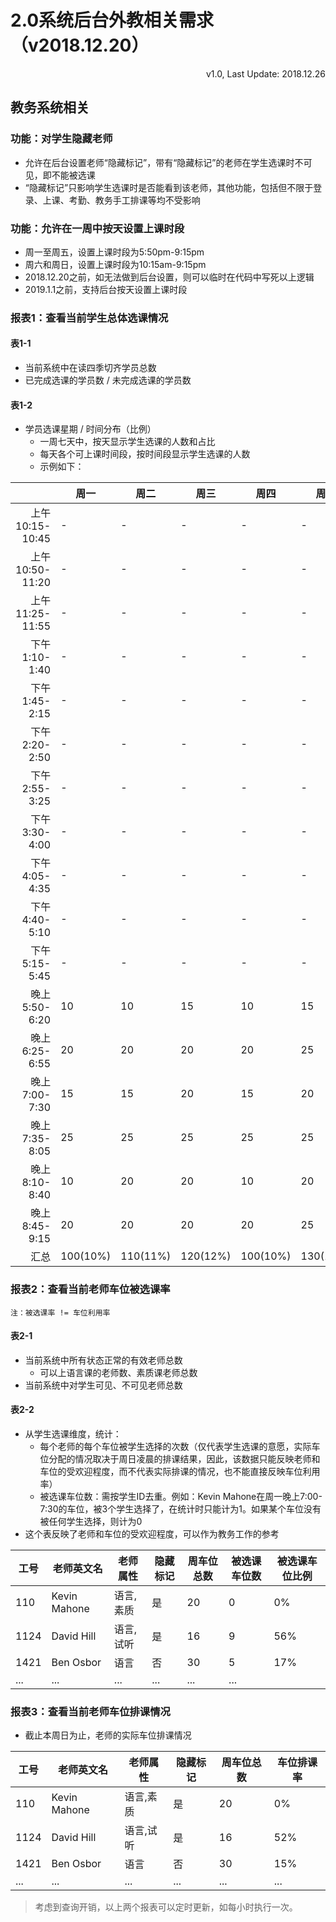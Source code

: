 # 2.0系统后台外教相关需求（v2018.12.20）

<link rel="stylesheet" href="https://yanwei.github.io/auto-number-title.css" />

<p align='right'>v1.0, Last Update: 2018.12.26</p>

## 教务系统相关

### 功能：对学生隐藏老师

* 允许在后台设置老师“隐藏标记”，带有“隐藏标记”的老师在学生选课时不可见，即不能被选课
* “隐藏标记”只影响学生选课时是否能看到该老师，其他功能，包括但不限于登录、上课、考勤、教务手工排课等均不受影响

### 功能：允许在一周中按天设置上课时段

* 周一至周五，设置上课时段为5:50pm-9:15pm
* 周六和周日，设置上课时段为10:15am-9:15pm
* 2018.12.20之前，如无法做到后台设置，则可以临时在代码中写死以上逻辑
* 2019.1.1之前，支持后台按天设置上课时段

### 报表1：查看当前学生总体选课情况

#### 表1-1

* 当前系统中在读四季切齐学员总数
* 已完成选课的学员数 / 未完成选课的学员数

#### 表1-2

* 学员选课星期 / 时间分布（比例）
  * 一周七天中，按天显示学生选课的人数和占比
  * 每天各个可上课时间段，按时间段显示学生选课的人数
  * 示例如下：

||周一|周二|周三|周四|周五|周六|周日|汇总|
|---:|---|---|---|---|---|---|---|---|
|上午10:15-10:45|-|-|-|-|-|5|5|10(1%)|
|上午10:50-11:20|-|-|-|-|-|10|10|20(2%)|
|上午11:25-11:55|-|-|-|-|-|15|20|35(3.5%)|
|下午1:10-1:40|-|-|-|-|-|5|5|10(1%)|
|下午1:45-2:15|-|-|-|-|-|10|10|20(2%)|
|下午2:20-2:50|-|-|-|-|-|15|15|30(3%)|
|下午2:55-3:25|-|-|-|-|-|5|10|15(1.5%)|
|下午3:30-4:00|-|-|-|-|-|10|10|20(2%)|
|下午4:05-4:35|-|-|-|-|-|10|10|20(2%)|
|下午4:40-5:10|-|-|-|-|-|5|15|20(2%)|
|下午5:15-5:45|-|-|-|-|-|10|10|20(2%)|
|晚上5:50-6:20|10|10|15|10|15|10|15|85(8.5%)|
|晚上6:25-6:55|20|20|20|20|25|20|20|145(14.5%)|
|晚上7:00-7:30|15|15|20|15|20|15|20|120(12%)|
|晚上7:35-8:05|25|25|25|25|25|25|30|180(18%)|
|晚上8:10-8:40|10|20|20|10|20|10|10|100(10%)|
|晚上8:45-9:15|20|20|20|20|25|20|25|150(15%)|
|汇总|100(10%)|110(11%)|120(12%)|100(10%)|130(13%)|200(20%)|240(24%)|1000|

### 报表2：查看当前老师车位被选课率

`注：被选课率 != 车位利用率`

#### 表2-1

* 当前系统中所有状态正常的有效老师总数
  * 可以上语言课的老师数、素质课老师总数
* 当前系统中对学生可见、不可见老师总数

#### 表2-2

* 从学生选课维度，统计：
  * 每个老师的每个车位被学生选择的次数（仅代表学生选课的意愿，实际车位分配的情况取决于周日凌晨的排课结果，因此，该数据只能反映老师和车位的受欢迎程度，而不代表实际排课的情况，也不能直接反映车位利用率）
  * 被选课车位数：需按学生ID去重。例如：Kevin Mahone在周一晚上7:00-7:30的车位，被3个学生选择了，在统计时只能计为1。如果某个车位没有被任何学生选择，则计为0
* 这个表反映了老师和车位的受欢迎程度，可以作为教务工作的参考

|工号|老师英文名|老师属性|隐藏标记|周车位总数|被选课车位数|被选课车位比例|
|---|---|---|---|---|---|---|
|110|Kevin Mahone|语言,素质|是|20|0|0%|
|1124|David Hill|语言,试听|是|16|9|56%|
|1421|Ben Osbor|语言|否|30|5|17%|
|...|...|...|...|...|...|

### 报表3：查看当前老师车位排课情况

* 截止本周日为止，老师的实际车位排课情况

|工号|老师英文名|老师属性|隐藏标记|周车位总数|车位排课率|
|---|---|---|---|---|---|
|110|Kevin Mahone|语言,素质|是|20|0%|
|1124|David Hill|语言,试听|是|16|52%|
|1421|Ben Osbor|语言|否|30|15%|
|...|...|...|...|...|...|

> 考虑到查询开销，以上两个报表可以定时更新，如每小时执行一次。